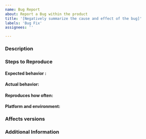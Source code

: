 ```yaml
---
name: Bug Report
about: Report a Bug within the product
title: '[Negatively summarize the cause and effect of the bug]'
labels: 'Bug Fix'
assignees: ''

---
```


<!--

Have you read DDF's Code of Conduct? By filing an Issue, you are
expected to comply with it, including treating everyone with respect:
https://github.com/codice/ddf/blob/master/.github/CODE_OF_CONDUCT.md

Do you want to ask a question? Are you looking for support? The DDF
Developers group - https://groups.google.com/forum/#!forum/ddf-developers
is the best place for getting support.

-->

### Description
<!-- 
Description of the issue
Are there any known workarounds?
Severity of the bug (minor, major, critical)?
-->

### Steps to Reproduce
<!--
1. [First Step]
2. [Second Step]
3. [and so on...]
-->

#### Expected behavior :
<!-- What you expect to happen -->

#### Actual behavior:
<!-- What actually happens -->

#### Reproduces how often:
<!-- What percentage of the time does it reproduce? -->

#### Platform and environment:
<!-- OS, Java version, browser, etc, as applicable -->

### Affects versions
<!-- Application version(s) -->

### Additional Information
<!-- Any additional information, configuration or data that might be necessary
to reproduce the issue. -->
